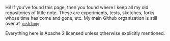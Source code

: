 Hi! If you've found this page, then you found where I keep all my old repositories of little note. These are experiments, tests, sketches, forks whose time has come and gone, etc. My main Github organization is still over at [`joshlong`](https://github.com/joshlong). 

Everything here is Apache 2 licensed unless otherwise explicitly mentioned.


